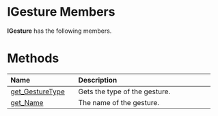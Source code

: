 IGesture Members  
================  

**IGesture** has the following members.  

<span id="publicmethodsSection"></span>

Methods  
=======  

<table>
<colgroup>
<col width="30%" />
<col width="60%" />
</colgroup>
<thead>
<tr class="header">
<th align="left">Name</th>
<th align="left">Description</th>
</tr>
</thead>
<tbody>
<tr class="odd">
<td align="left"><a href="Methods/get_GestureType_Method.md">get_GestureType</a></td>
<td align="left">Gets the type of the gesture.</td>
</tr>
<tr class="even">
<td align="left"><a href="Methods/get_Name_Method.md">get_Name</a></td>
<td align="left">The name of the gesture.</td>
</tr>
</tbody>
</table>



<!--Please do not edit the data in the comment block below.-->
<!--
TOCTitle : IGesture Members
RLTitle : IGesture Members
KeywordF : IGesture
KeywordK : IGesture interface
KeywordK : IGesture interface, all members
HelpPriority : 1
KeywordA : AllMembers.T:Microsoft.Kinect.visualgesturebuilder.IGesture
AssetID : AllMembers.T:Microsoft.Kinect.visualgesturebuilder.IGesture
Locale : en-us
CommunityContent : 1
TargetOS : Windows
TopicType : kbSyntax
DocSet : K4Wv2
ProjType : K4Wv2Proj
Technology : Kinect for Windows
Product : Kinect for Windows SDK v2
productversion : 20
-->
